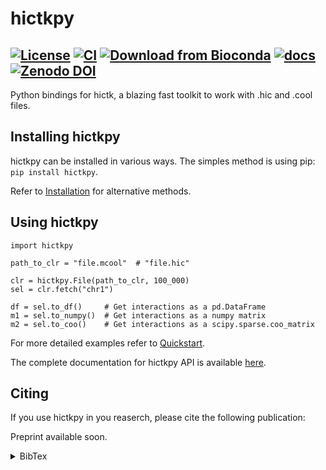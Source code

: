 <!--
Copyright (C) 2023 Roberto Rossini <roberros@uio.no>

SPDX-License-Identifier: MIT
-->

# hictkpy

[![License](https://img.shields.io/badge/license-MIT-green)](./LICENSE)
[![CI](https://github.com/paulsengroup/hictkpy/actions/workflows/pip.yml/badge.svg)](https://github.com/paulsengroup/hictkpy/actions/workflows/pip.yml)
[![Download from Bioconda](https://img.shields.io/conda/vn/bioconda/hictkpy?label=bioconda&logo=Anaconda)](https://anaconda.org/bioconda/hictkpy)
[![docs](https://readthedocs.org/projects/hictkpy/badge/?version=latest)](https://hictkpy.readthedocs.io/en/latest/?badge=latest)
[![Zenodo DOI](https://zenodo.org/badge/DOI/10.5281/zenodo.8220299.svg)](https://doi.org/10.5281/zenodo.8220299)
---

Python bindings for hictk, a blazing fast toolkit to work with .hic and .cool files.

## Installing hictkpy

hictkpy can be installed in various ways. The simples method is using pip: `pip install hictkpy`.

Refer to [Installation](https://hictkpy.readthedocs.io/en/latest/installation.html) for alternative methods.

## Using hictkpy

```python3
import hictkpy

path_to_clr = "file.mcool"  # "file.hic"

clr = hictkpy.File(path_to_clr, 100_000)
sel = clr.fetch("chr1")

df = sel.to_df()     # Get interactions as a pd.DataFrame
m1 = sel.to_numpy()  # Get interactions as a numpy matrix
m2 = sel.to_coo()    # Get interactions as a scipy.sparse.coo_matrix
```

For more detailed examples refer to [Quickstart](https://hictkpy.readthedocs.io/en/latest/quickstart.html).

The complete documentation for hictkpy API is available [here](https://hictkpy.readthedocs.io/en/latest/hictkpy.html).

## Citing

If you use hictkpy in you reaserch, please cite the following publication:

Preprint available soon.

<details>
<summary>BibTex</summary>

```bibtex
@misc{hictk,
author = {Roberto Rossini},
year = {2023},
note = {https://github.com/paulsengroup/hictk},
title = {hictk: blazing fast toolkit to work with .hic and .cool files}
}
```

</details>
